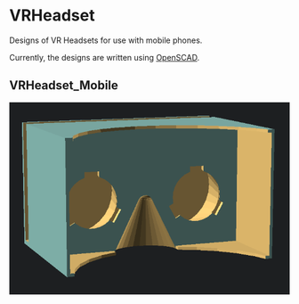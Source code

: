 VRHeadset
=========

Designs of VR Headsets for use with mobile phones.

Currently, the designs are written using [OpenSCAD](http://www.openscad.org/).

VRHeadset_Mobile
------------
![Screenshot of Design](VRHeadset_Mobile.png)